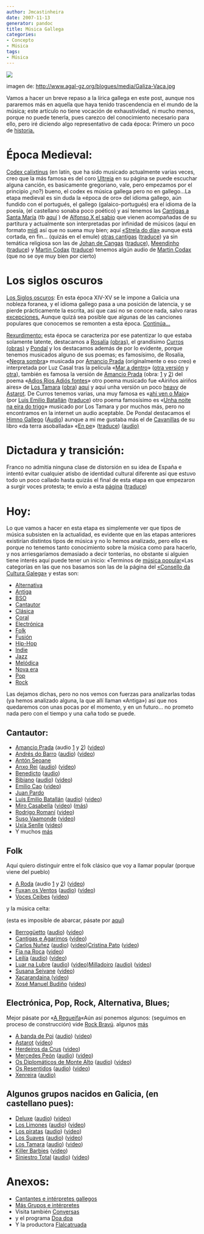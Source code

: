 ```yaml
---
author: Jmcastinheira
date: 2007-11-13
generator: pandoc
title: Música Gallega
categories:
- Concepto
- Música
tags:
- Música
---
```


[![](http://www.agal-gz.org/blogues/media/Galiza-Vaca.jpg)](http://www.agal-gz.org/blogues/media/Galiza-Vaca.jpg)

imagen de: <http://www.agal-gz.org/blogues/media/Galiza-Vaca.jpg>

Vamos a hacer un breve repaso a la lírica gallega en este post, aunque nos pararemos más en aquella que haya tenido trascendencia en el mundo de la música; este artículo no tiene vocación de exhaustividad, ni mucho menos, porque no puede tenerla, pues carezco del conocimiento necesario para ello, pero iré diciendo algo representativo de cada época: Primero un poco de [historia.](http://es.wikipedia.org/wiki/Historia_de_la_lengua_gallega) 

# Época Medieval: 

[Codex calixtinus](http://es.wikipedia.org/wiki/Codex_Calixtinus) (en latín, que ha sido musicado actualmente varias veces, creo que la más famosa es del coro [Ultreia](http://www.coroultreia.com) en su página se puede escuchar alguna canción, es basicamente gregoriano, vale, pero empezamos por el principio ¿no?) bueno, el codex es música gallega pero no en gallego&#8230;La etapa medieval es sin duda la «época de oro» del idioma gallego, aún fundido con el portugués, el gallego (galaico-portugués) era el idioma de la poesía, (el castellano sonaba poco poético) y así tenemos las [Cantigas a Santa María](http://es.wikipedia.org/wiki/Cantigas_de_Santa_Mar%C3%ADa) (tb [aquí](http://www.zingzang.org/historiaviva/cantigas/indice.shtml) ) de [Alfonso X el sabio](http://es.wikipedia.org/wiki/Alfonso_X_el_Sabio/) que vienen acompañadas de su partitura y actualmente son interpretadas por infinidad de músicos (aquí en formato [midi](http://brassy.club.fr/PartMed/Cantigas/CSMIDI.html/) así que no suena muy bien; aquí [«Strela do día»](http://www.culturagalega.org/extra_audio.php?titulo=Varias%20interpretaci%F3ns%20de%20%93Santa%20Mar%EDa,%20Strela%20do%20d%EDa%94&id=16336&id_nova=7904/) aunque está cortada, en fin&#8230; (quizás en el emule) [otras cantigas](http://gl.wikipedia.org/wiki/Cantiga/) ([traduce](http://traduccion.cervantes.es/fstraducirpagina.aspx?slyidioma=galesp&url=http://gl.wikipedia.org/wiki/Cantiga/)) ya sin temática religiosa son las de [Johan de Cangas](http://vello.vieiros.com/letras98/cangas.html/) ([traduce](http://traduccion.cervantes.es/fstraducirpagina.aspx?slyidioma=galesp&url=http://vello.vieiros.com/letras98/cangas.html/)), [Meendinho](http://vello.vieiros.com/letras98/meendinho.html/) ([traduce](http://traduccion.cervantes.es/fstraducirpagina.aspx?slyidioma=galesp&url=http://vello.vieiros.com/letras98/meendinho.html/)) y [Martin Codax](http://vello.vieiros.com/letras98/codax.html/) ([traduce](http://traduccion.cervantes.es/fstraducirpagina.aspx?slyidioma=galesp&url=http://vello.vieiros.com/letras98/codax.html/)) tenemos algún audio de [Martin Codax](http://www.cervantesvirtual.com/bib_autor/Codax/fonoteca.shtml/) (que no se oye muy bien por cierto)

# Los siglos oscuros

[Los Siglos oscuros](http://es.wikipedia.org/wiki/Siglos_Oscuros): En esta época XIV-XV se le impone a Galicia una nobleza foranea, y el idioma gallego pasa a una posición de latencia, y se pierde prácticamente la escrita, así que casi no se conoce nada, salvo raras [excepciones.](http://es.wikipedia.org/wiki/Literatura_en_gallego#La_literatura_durante_los_S.C3.A9culos_Escuros/) Aunque quizá sea posible que algunas de las canciones populares que conocemos se remonten a esta época.<span> [Continúa&#8230; ](http://lorealenelespejo.blogspot.com/2007/11/msica-gallega.html/)<span> 
 
[Rexurdimento:](http://es.wikipedia.org/wiki/Rexurdimento) esta época se caracteriza por ese patentizar lo que estaba solamente latente, destacamos a [Rosalía](http://es.wikipedia.org/wiki/Rosal%C3%ADa_de_Castro/) [(obras)](http://www.cervantesvirtual.com/FichaAutor.html?Ref=9/), el grandísimo [Curros](http://www.currosenriquez.es) [(obras)](http://www.cervantesvirtual.com/FichaAutor.html?Ref=2335/) y [Pondal](http://es.wikipedia.org/wiki/Eduardo_Pondal/) y los destacamos además de por lo evidente, porque tenemos musicados alguno de sus poemas; es famosísimo, de Rosalía, «[Negra sombra](http://es.youtube.com/watch?v=7wIk8fPzFlU/)» musicada por [Amancio Prada](http://www.goear.com/listen.php?v=458d2c0/) (originalmente o eso creo) e interpretada por Luz Casal tras la película «[Mar a dentro](http://es.wikipedia.org/wiki/Mar_adentro/)» ([otra versión](http://video.google.es/videoplay?docid=-7391036445091550858&q=rosalia+de+castro&total=105&start=0&num=10&so=0&type=search&plindex=1/) y [otra](http://www.galiciadigital.com/asociaciones/Coralcalde/mp3/negrasombra.mp3/)), también es famosa la versión de [Amancio Prada](http://www.amancioprada.com) (obra: [1](http://www.amancioprada.com/archivo.htm/) y [2](http://www.google.es/search?q=site:http://www.goear.com/+amancio+prada&hl=gl&client=firefox-a&rls=org.mozilla:es-ES:official&start=0&sa=N/)) del poema «[Adios Rios Adiós fontes](http://www.goear.com/listen.php?v=af2138a/)» otro poema musicado fue «Airiños airiños aires» de [Los Tamara](http://es.wikipedia.org/wiki/Los_Tamara/) ([obra](http://www.google.es/search?hl=gl&client=firefox-a&rls=org.mozilla%3Aes-ES%3Aofficial&hs=e2j&q=site%3Ahttp%3A%2F%2Fwww.goear.com%2F+%22los+tamara%22&btnG=Procurar&meta=/)) [aqui](http://209.85.129.104/search?q=cache:ur0zS1JYP00J:www.goear.com/listen.php%3Fv%3Ddd0f3e6+site:http://www.goear.com/+los+tamara&hl=gl&ct=clnk&cd=3&gl=es&client=firefox-a/) y aqui unha versión un poco [heavy](http://www.astarot.es/vermedia.aspx?T=Airi%C3%B1os%2C+airi%C3%B1os%2C+aires...&D=Airi%C3%B1os%2C+airi%C3%B1os%2C+aires...&M=386&V=1/) de [Astarot](http://www.astarot.es). De Curros tenemos varias, una muy famosa es «[ahi ven o Maio](http://www.goear.com/listen.php?v=5fc2c7a/)» (por [Luis Emilio Batallán](http://www.xeracion.com/nova/3249.html/) ([traduce](http://traduccion.cervantes.es/fstraducirpagina.aspx?slyidioma=galesp&url=http://www.xeracion.com/nova/3249.html/)) otro poema famosísimo es «[Unha noite na eira do trigo](http://www.galespa.com.ar/currosenriquez_cantiga.htm/)» musicado por Los Tamara y por muchos más, pero no encontramos en la internet un audio aceptable. De Pondal destacamos el [Himno Gallego](http://www.himnogallego.com) ([Audio](http://www.google.es/search?hl=gl&client=firefox-a&rls=org.mozilla%3Aes-ES%3Aofficial&q=site%3Ahttp%3A%2F%2Fwww.goear.com%2F+himno+galego&btnG=Procurar&meta=/)) aunque a mi me gustaba más el de [Cavanillas](http://es.wikipedia.org/wiki/Ram%C3%B3n_Cabanillas/) de su libro «da terra asoballada» «[En pe](http://chorimagz.blogspot.com/2006/04/em-pe.html/)» ([traduce](http://traduccion.cervantes.es/fstraducirpagina.aspx?slyidioma=galesp&url=http://chorimagz.blogspot.com/2006/04/em-pe.html/)) ([audio)](http://www.goear.com/listen.php?v=a2be277/)
 
# Dictadura y transición: 

Franco no admitía ninguna clase de distorsión en su idea de España e intentó evitar cualquier atisbo de identidad cultural diferente así que estuvo todo un poco callado hasta quizás el final de esta etapa en que empezaron a surgir voces protesta; te envío a esta [página](http://www.ghastaspista.com/historia) ([traduce](http://traduccion.cervantes.es/fstraducirpagina.aspx?slyidioma=galesp&url=http://www.ghastaspista.com/historia))

# Hoy: 

Lo que vamos a hacer en esta etapa es simplemente ver que tipos de música subsisten en la actualidad, es evidente que en las etapas anteriores existirían distintos tipos de música y no lo hemos analizado, pero ello es porque no tenemos tanto conocimiento sobre la música como para hacerlo, y nos arriesgaríamos demasiado a decir tonterías, no obstante si alguien tiene interés aquí puede tener un inicio: «Terminos de [música popular](http://webs.uvigo.es/h03/webh03/proxectos/proxecto_olga_camafeita.pdf/)«Las categorías en las que nos basamos son las de la página del [«Consello da Cultura Galega»](http://www.culturagalega.org/mega) y estas son:

- [Alternativa](http://www.culturagalega.org/mega/noticiasxenero.php?xenero=Alternativa)
- [Antiga](http://www.culturagalega.org/mega/noticiasxenero.php?xenero=Antiga)
- [BSO](http://www.culturagalega.org/mega/noticiasxenero.php?xenero=BSO)
- [Cantautor](http://www.culturagalega.org/mega/noticiasxenero.php?xenero=Cantautor)
- [Clásica](http://www.culturagalega.org/mega/noticiasxenero.php?xenero=Cl%C3%A1sica)
- [Coral](http://www.culturagalega.org/mega/noticiasxenero.php?xenero=Coral)
- [Electrónica](http://www.culturagalega.org/mega/noticiasxenero.php?xenero=Electr%C3%B3nica)
- [Folk](http://www.culturagalega.org/mega/noticiasxenero.php?xenero=Folk)
- [Fusión](http://www.culturagalega.org/mega/noticiasxenero.php?xenero=Fusi%C3%B3n)
- [Hip-Hop](http://www.culturagalega.org/mega/noticiasxenero.php?xenero=Hip-Hop)
- [Indie](http://www.culturagalega.org/mega/noticiasxenero.php?xenero=Indie)
- [Jazz](http://www.culturagalega.org/mega/noticiasxenero.php?xenero=Jazz)
- [Melódica](http://www.culturagalega.org/mega/noticiasxenero.php?xenero=Mel%C3%B3dica)
- [Nova era](http://www.culturagalega.org/mega/noticiasxenero.php?xenero=Nova%20era)
- [Pop](http://www.culturagalega.org/mega/noticiasxenero.php?xenero=Pop)
- [Rock](http://www.culturagalega.org/mega/noticiasxenero.php?xenero=Rock)

Las dejamos dichas, pero no nos vemos con fuerzas para analizarlas todas (ya hemos analizado alguna, la que allí llaman «Antiga») así que nos quedaremos con unas pocas por el momento, y en un futuro&#8230; no prometo nada pero con el tiempo y una caña todo se puede.

## Cantautor:

- [Amancio Prada](http://www.blogger.com/Amancio%20Prada/) (audio [1](http://www.amancioprada.com/archivo.htm/) y [2](http://www.google.es/search?q=site:http://www.goear.com/+amancio+prada&hl=gl&client=firefox-a&rls=org.mozilla:es-ES:official&start=0&sa=N/)) ([video](http://video.google.es/videosearch?q=%22Amancio+prada%22/))
- [Andrés do Barro](http://www.andresdobarro.com) ([audio](http://www.google.es/search?hl=gl&client=firefox-a&rls=org.mozilla%3Aes-ES%3Aofficial&q=http%3A%2F%2Fwww.goear.com%2F+%22andres+do+barro%22&btnG=Procurar&meta=/)) ([video](http://video.google.es/videosearch?q=andr%C3%A9s+%22do+barro%22/))
- [Antón Seoane](http://www.mujeractual.com/entrevistas/milladoiro)
- [Anxo Rei](http://www.anxorei.es) ([audio](http://www.anxorei.es)) ([video](http://es.youtube.com/watch?v=uBQnxcpvqmk/))
- [Benedicto](http://www.blogoteca.com/chiscandounollo) ([audio](http://www.aregueifa.net/benedictoebibiano.htm/))
- [Bibiano](http://www.bibiano.org) ([audio](http://www.bibiano.org/mambo/index.php?option=com_docman&Itemid=28/)) ([video](http://es.youtube.com/watch?v=_5bqKTdg0rc/))
- [Emilio Cao](http://www.emiliocao.com) ([video](http://video.google.es/videosearch?q=Emilio+cao/))
- [Juan Pardo](http://www.google.es/search?hl=gl&client=firefox-a&rls=org.mozilla%3Aes-ES%3Aofficial&q=site%3Ahttp%3A%2F%2Fwww.goear.com%2F+juan+pardo&btnG=Procurar&meta=/)
- [Luis Emilio Batallán](http://www.xeracion.com/nova/3249.html/) ([audio](http://www.goear.com/listen.php?v=5fc2c7a/)) ([video](http://video.google.es/videosearch?q=%22Luis+emilio+Batall%C3%A1n%22/))
- [Miro Casabella](http://www.ghastaspista.com/orvallo.php/) ([video](http://video.google.es/videosearch?q=Miro+Casabella/)) ([más](http://www.ghastaspista.com/historia/treboada.php/))
- [Rodrigo Romaní](http://www.boa.es/promocion/rodrigo_romani/10002031.htm/) ([video](http://video.google.es/videosearch?q=%22Rodrigo+romani%22/))
- [Suso Vaamonde](http://usuarios.lycos.es/susovaamonde) ([video](http://video.google.es/videosearch?q=suso+vaamonde/))
- [Uxía Senlle](http://gl.wikipedia.org/wiki/Ux%C3%ADa_Senlle/) ([video](http://video.google.es/videosearch?q=Ux%C3%ADa+senlle/)) 
- Y muchos [más](http://www.ghastaspista.com/historia)

## Folk

Aquí quiero distinguir entre el folk clásico que voy a llamar popular (porque viene del pueblo)

- [A Roda](http://www.grupoaroda.com/index.php/) (audio [1](http://www.grupoaroda.com/index.php?page=gravacions/) y [2](http://www.google.es/search?hl=gl&client=firefox-a&rls=org.mozilla%3Aes-ES%3Aofficial&q=http%3A%2F%2Fwww.goear.com%2F+%22A+Roda%22&btnG=Procurar&meta=/)) ([video](http://video.google.es/videosearch?q=%22A+Roda%22/))
- [Fuxan os Ventos](http://www.fuxanosventos.net) ([audio](http://www.fuxanosventos.net/audio.htm/)) ([video](http://video.google.es/videosearch?q=%22fuxan+os+ventos%22/))
- [Voces Ceibes](http://www.blogoteca.com/chiscandounollo) ([video](http://video.google.es/videosearch?q=voces+ceibes/))[](http://www.google.es/search?hl=gl&client=firefox-a&rls=org.mozilla%3Aes-ES%3Aofficial&q=site%3Ahttp%3A%2F%2Fwww.goear.com%2F+xenreira&btnG=Procurar&meta=/)

y la música celta: 

(esta es imposible de abarcar, pásate por [aquí](http://users.servicios.retecal.es/soyra)) 

- [Berrogüetto](http://www.berroguetto.com) ([audio](http://www.google.es/search?hl=gl&client=firefox-a&rls=org.mozilla%3Aes-ES%3Aofficial&q=site%3Ahttp%3A%2F%2Fwww.goear.com%2F+%22Berrog%C3%BCetto&btnG=Procurar&meta=/)) ([video](http://video.google.es/videosearch?q=Berrog%C3%BCetto&so=0/))
- [Cantigas e Agarimos](http://www.cantigaseagarimos.com) ([video](http://video.google.es/videosearch?q=Cantigas+e+agarimos/))
- [Carlos Nuñez](http://www.carlos-nunez.com) ([audio](http://www.google.es/search?hl=gl&client=firefox-a&rls=org.mozilla%3Aes-ES%3Aofficial&q=site%3Ahttp%3A%2F%2Fwww.goear.com%2F+%22Carlos+Nu%C3%B1ez%22&btnG=Procurar&meta=/)) ([video](http://video.google.es/videosearch?q=%22Carlos+Nu%C3%B1ez%22/))[Cristina Pato](http://www.cristinapato.com) ([video](http://video.google.es/videosearch?q=%22Cristina+pato%22/))
- [Fia na Roca](http://www.fianaroca.com) ([video](http://video.google.es/videosearch?q=%22fia+na+roca%22/))
- [Leilía](http://www.leilia.net) ([audio](http://www.leilia.net)) ([video](http://video.google.es/videosearch?q=Leilia/))
- [Luar na Lubre](http://www.luarnalubre.com) ([audio](http://www.google.es/search?hl=gl&client=firefox-a&rls=org.mozilla%3Aes-ES%3Aofficial&q=site%3Ahttp%3A%2F%2Fwww.goear.com%2F++Luar+na+lubre&btnG=Procurar&meta=/)) ([video](http://video.google.es/videosearch?q=%22Luar+na+lubre%22/))[Milladoiro](http://www.milladoiro.com) [(audio)](http://www.google.es/search?hl=gl&client=firefox-a&rls=org.mozilla%3Aes-ES%3Aofficial&q=site%3Ahttp%3A%2F%2Fwww.goear.com%2F+Milladoiro&btnG=Procurar&meta=/) ([video](http://video.google.es/videosearch?q=Milladoiro/))
- [Susana Seivane](http://www.susanaseivane.com) ([video](http://video.google.es/videosearch?q=%22Susana+Seivane%22/))
- [Xacarandaina ](http://reyromay.blogia.com/2005/053102-xacarandaina.php/)([video](http://video.google.es/videosearch?q=xacarandaina/))
- [Xosé Manuel Budiño](http://www.xosemanuelbudino.com) ([video](http://video.google.es/videosearch?q=%22Xos%C3%A9+Manuel+budi%C3%B1o%22))

## Electrónica, Pop, Rock, Alternativa, Blues; 

Mejor pásate por «[A Regueifa](http://www.aregueifa.net)«Aún así ponemos algunos: (seguimos en proceso de construcción) vide [Rock Bravú](http://gl.wikipedia.org/wiki/Brav%C3%BA/). algunos [más](http://rockengalicia.creatuforo.com/ver-tema-7-rockengalicia.html/)

- [A banda de Poi](http://www.abandadepoi.com) ([audio](http://www.google.es/search?hl=gl&client=firefox-a&rls=org.mozilla%3Aes-ES%3Aofficial&q=site%3Ahttp%3A%2F%2Fwww.goear.com%2F+%22A+Banda+de+poi%22&btnG=Procurar&meta=/)) ([video](http://video.google.es/videosearch?q=%22A+Banda+de+Poi%22/))
- [Astarot](http://www.astarot.es) ([video](http://video.google.es/videosearch?q=Astarot/))
- [Herdeiros da Crus](http://gl.wikipedia.org/wiki/Heredeiros_da_crus/) ([video](http://video.google.es/videosearch?q=%22Herdeiros+da+crus%22/))
- [Mercedes Peón](http://www.mercedespeon.es) ([audio](http://www.google.es/search?hl=gl&client=firefox-a&rls=org.mozilla%3Aes-ES%3Aofficial&q=site%3Ahttp%3A%2F%2Fwww.goear.com%2F+%22Mercedes+Peon%22&btnG=Procurar&meta=/)) ([video](http://video.google.es/videosearch?q=%22Mercedes+peon%22/))
- [Os Diplomáticos de Monte Alto](http://es.wikipedia.org/wiki/Os_Diplom%C3%A1ticos_de_Monte-Alto/) ([audio](http://www.google.es/search?hl=gl&client=firefox-a&rls=org.mozilla%3Aes-ES%3Aofficial&q=site%3Ahttp%3A%2F%2Fwww.goear.com%2F+%22Os+diplom%C3%A1ticos+de+monte+alto%22&btnG=Procurar&meta=/)) ([video](http://video.google.es/videosearch?q=%22Os+diplom%C3%A1ticos+de+monte+alto%22/))
- [Os Resentidos](http://es.wikipedia.org/wiki/Os_Resentidos/) ([audio](http://www.google.es/search?hl=gl&client=firefox-a&rls=org.mozilla%3Aes-ES%3Aofficial&q=site%3Ahttp%3A%2F%2Fwww.goear.com%2F+%22Os+resentidos%22&btnG=Procurar&meta=/)) ([video](http://video.google.es/videosearch?q=%22os+resentidos%22/))
- [Xenreira](http://gl.wikipedia.org/wiki/Xenreira/) ([audio)](http://www.google.es/search?hl=gl&client=firefox-a&rls=org.mozilla%3Aes-ES%3Aofficial&q=site%3Ahttp%3A%2F%2Fwww.goear.com%2F+xenreira&btnG=Procurar&meta=/)

## Algunos grupos nacidos en Galicia, (en castellano pues): 

- [Deluxe](http://www.xoel.com) ([audio](http://www.google.es/search?hl=gl&client=firefox-a&rls=org.mozilla%3Aes-ES%3Aofficial&q=site%3Ahttp%3A%2F%2Fwww.goear.com%2F+deluxe&btnG=Procurar&meta=/)) ([video](http://video.google.es/videosearch?q=deluxe/))
- [Los Limones](http://www.loslimones.com) ([audio](http://www.google.es/search?hl=gl&client=firefox-a&rls=org.mozilla%3Aes-ES%3Aofficial&q=site%3Ahttp%3A%2F%2Fwww.goear.com%2F+%22Los+limones%22&btnG=Procurar&meta=/)) ([video](http://video.google.es/videosearch?q=%22Los+limones%22/))
- [Los piratas](http://es.wikipedia.org/wiki/Los_Piratas/) ([audio](http://www.google.es/search?hl=gl&client=firefox-a&rls=org.mozilla%3Aes-ES%3Aofficial&q=site%3Ahttp%3A%2F%2Fwww.goear.com%2F+%22Los+Piratas%22&btnG=Procurar&meta=/)) ([video](http://video.google.es/videosearch?q=%22Los+piratas%22/))
- [Los Suaves](http://lossuaves.iespana.es/suaves.html/) ([audio](http://www.google.es/search?hl=gl&client=firefox-a&rls=org.mozilla%3Aes-ES%3Aofficial&q=site%3Ahttp%3A%2F%2Fwww.goear.com%2F+%22Los+Suaves%22&btnG=Procurar&meta=/)) ([video](http://video.google.es/videosearch?q=%22Los+suaves%22/))
- [Los Tamara](http://es.wikipedia.org/wiki/Los_Tamara/) ([audio](http://www.google.es/search?hl=gl&client=firefox-a&rls=org.mozilla%3Aes-ES%3Aofficial&hs=e2j&q=site%3Ahttp%3A%2F%2Fwww.goear.com%2F+%22los+tamara%22&btnG=Procurar&meta=/)) ([video](http://video.google.es/videosearch?q=%22Los+tamara%22/))
- [Killer Barbies](http://www.killerbarbies.tk) ([video](http://video.google.es/videosearch?q=%22Killer+barbies%22/))
- [Siniestro Total](http://www.siniestro.com) ([audio](http://www.google.es/search?hl=gl&client=firefox-a&rls=org.mozilla%3Aes-ES%3Aofficial&q=site%3Ahttp%3A%2F%2Fwww.goear.com%2F+%22Siniestro+total%22&btnG=Procurar&meta=/)) ([video](http://video.google.es/videosearch?q=%22Siniestro+total%22/))

# Anexos: 

- [Cantantes e intérpretes gallegos](http://users.servicios.retecal.es/soyra)
- [Más Grupos e intérpretes](http://gl.wikipedia.org/wiki/Category:Grupos_de_m%C3%BAsica_de_Galicia/)
- Visita también [Conversas](http://www.conversas.org/gal/conversas.htm/) 
- y el programa [Doa doa](http://www.crtvg.es/TVG/acarta.asp?prog=257/)
- Y la productora [Flalcatruada](http://www.falcatruada.com)
